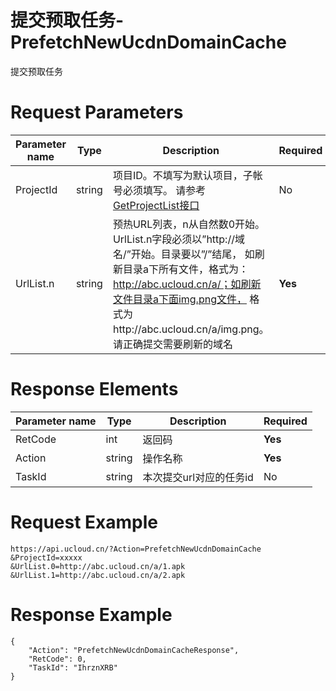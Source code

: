 # 提交预取任务-PrefetchNewUcdnDomainCache

提交预取任务

# Request Parameters
|Parameter name|Type|Description|Required|
|---|---|---|---|
|ProjectId|string|项目ID。不填写为默认项目，子帐号必须填写。 请参考[GetProjectList接口](api/summary/get_project_list)|No|
|UrlList.n|string|预热URL列表，n从自然数0开始。UrlList.n字段必须以”http://域名/”开始。目录要以”/”结尾， 如刷新目录a下所有文件，格式为：http://abc.ucloud.cn/a/；如刷新文件目录a下面img.png文件， 格式为http://abc.ucloud.cn/a/img.png。请正确提交需要刷新的域名|**Yes**|

# Response Elements
|Parameter name|Type|Description|Required|
|---|---|---|---|
|RetCode|int|返回码|**Yes**|
|Action|string|操作名称|**Yes**|
|TaskId|string|本次提交url对应的任务id|No|

# Request Example
```
https://api.ucloud.cn/?Action=PrefetchNewUcdnDomainCache
&ProjectId=xxxxx
&UrlList.0=http://abc.ucloud.cn/a/1.apk
&UrlList.1=http://abc.ucloud.cn/a/2.apk
```

# Response Example
```
{
    "Action": "PrefetchNewUcdnDomainCacheResponse", 
    "RetCode": 0, 
    "TaskId": "IhrznXRB"
}
```

